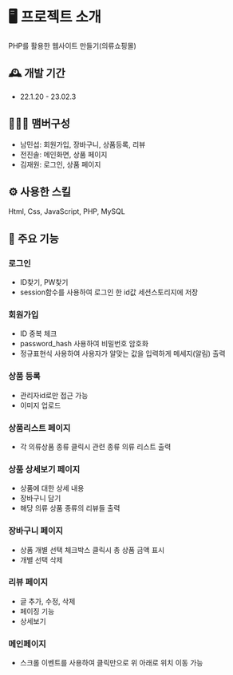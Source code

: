 # 🖥️ 프로젝트 소개
PHP를 활용한 웹사이트 만들기(의류쇼핑몰)
<br>

## 🕰️ 개발 기간
* 22.1.20 - 23.02.3

## 🧑‍🤝‍🧑 맴버구성
 - 남민섭: 회원가입, 장바구니, 상품등록, 리뷰
 - 전진솔: 메인화면, 상품 페이지
 - 김재원: 로그인, 상품 페이지 

## ⚙️ 사용한 스킬
Html, Css, JavaScript, PHP, MySQL

## 📌 주요 기능
### 로그인
- ID찾기, PW찾기
- session함수를 사용하여 로그인 한 id값 세션스토리지에 저장

### 회원가입
- ID 중복 체크
- password_hash 사용하여 비밀번호 암호화
- 정규표현식 사용하여 사용자가 알맞는 값을 입력하게 메세지(알림) 출력

### 상품 등록
- 관리자id로만 접근 가능
- 이미지 업로드

### 상품리스트 페이지
- 각 의류상품 종류 클릭시 관련 종류 의류 리스트 출력

### 상품 상세보기 페이지
- 상품에 대한 상세 내용
- 장바구니 담기
- 해당 의류 상품 종류의 리뷰들 출력

### 장바구니 페이지
- 상품 개별 선택 체크박스 클릭시 총 상품 금액 표시
- 개별 선택 삭제

### 리뷰 페이지
- 글 추가, 수정, 삭제 
- 페이징 기능
- 상세보기

### 메인페이지
- 스크롤 이벤트를 사용하여 클릭만으로 위 아래로 위치 이동 가능
